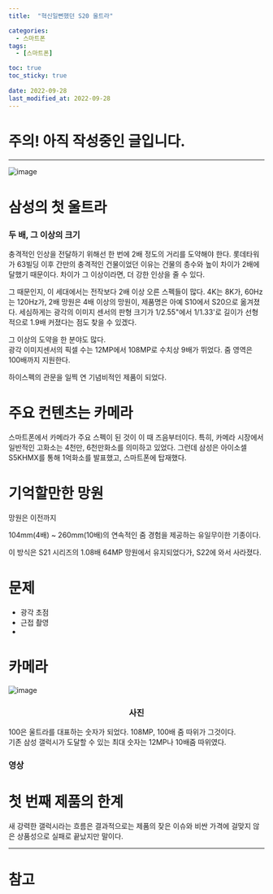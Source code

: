 ```yaml
---
title:  "혁신일뻔했던 S20 울트라"

categories: 
  - 스마트폰
tags:
  - [스마트폰]

toc: true
toc_sticky: true
 
date: 2022-09-28
last_modified_at: 2022-09-28
---
```


<h1>주의! 아직 작성중인 글입니다.</h1>

---

![image](https://user-images.githubusercontent.com/96360829/192715485-78aae51e-0aff-4aa3-b5b6-6a9c867ee937.png)  

<!--![image](https://user-images.githubusercontent.com/96360829/192716816-43ad227e-afb0-4542-8c9e-b1443746eb19.png)-->  



<h1><b>삼성의 첫 울트라</b></h1>

<h3>두 배, 그 이상의 크기</h3>
충격적인 인상을 전달하기 위해선 한 번에 2배 정도의 거리를 도약해야 한다. 롯데타워가 63빌딩 이후 간만의 충격적인 건물이었던 이유는 건물의 층수와 높이 차이가 2배에 달했기 때문이다. 차이가 그 이상이라면, 더 강한 인상을 줄 수 있다.  

그 때문인지, 이 세대에서는 전작보다 2배 이상 오른 스펙들이 많다.
4K는 8K가, 60Hz는 120Hz가, 2배 망원은 4배 이상의 망원이, 제품명은 아예 S10에서 S20으로 옮겨졌다. 세심하게는 광각의 이미지 센서의 판형 크기가 1/2.55"에서 1/1.33'로 길이가 선형적으로 1.9배 커졌다는 점도 찾을 수 있겠다.  

그 이상의 도약을 한 분야도 많다.  
광각 이미지센서의 픽셀 수는 12MP에서 108MP로 수치상 9배가 뛰었다. 줌 영역은 100배까지 지원한다.

하이스펙의 관문을 일찍 연 기념비적인 제품이 되었다.


<h1><b>주요 컨텐츠는 카메라</b></h1>
스마트폰에서 카메라가 주요 스펙이 된 것이 이 때 즈음부터이다.  
특히, 카메라 시장에서 일반적인 고화소는 4천만, 6천만화소를 의미하고 있었다.  
그런데 삼성은 아이소셀 S5KHMX를 통해 1억화소를 발표했고, 스마트폰에 탑재했다.  



<h1><b>기억할만한 망원</b></h1>
망원은 이전까지 

104mm(4배) ~ 260mm(10배)의 연속적인 줌 경험을 제공하는 유일무이한 기종이다.

이 방식은 S21 시리즈의 1.08배 64MP 망원에서 유지되었다가, S22에 와서 사라졌다.

<h1><b>문제</b></h1>

- 광각 초점
- 근접 촬영
- 






<h1>카메라</h1>

![image](https://user-images.githubusercontent.com/96360829/192716148-224fa4ee-3d90-4a83-b32d-4cd52337df04.png)  
<h3><center>사진</center></h3>

100은 울트라를 대표하는 숫자가 되었다. 108MP, 100배 줌 따위가 그것이다.  
기존 삼성 갤럭시가 도달할 수 있는 최대 숫자는 12MP나 10배줌 따위였다.

<h3>영상</h3>

<h1>첫 번째 제품의 한계</h1>
새 강력한 갤럭시라는 흐름은 결과적으로는 제품의 잦은 이슈와 비싼 가격에 걸맞지 않은 상품성으로 실패로 끝났지만 말이다.


---
<h1>참고</h1>